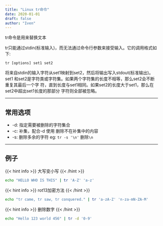 ```yaml
---
title: "Linux tr命令"
date: 2020-01-01
draft: false
author: "Iven"
---
```


tr命令是用来替换文本
<!--more-->


tr只能通过stdin(标准输入)，而无法通过命令行参数来接受输入。它的调用格式如下:  
```text
tr [options] set1 set2 
```
将来自stdin的输入字符从set1映射到set2，然后将输出写入stdout(标准输出)。set1 和set2是字符类或字符集。如果两个字符集的长度不相等，那么set2会不断重复其最后一个字 符，直到长度与set1相同。如果set2的长度大于set1，那么在set2中超出set1长度的那部分 字符则全部被忽略。

---

## 常用选项
- -d: 指定需要被删除的字符集合  
- -c: 补集，配合-d 使用 删除不在补集中的内容
- -s: 删除多余的字符 eg: `tr -s '\n'` 删除`\n`

---

## 例子
{{< hint info >}}
大写变小写
{{< /hint >}}
```bash
echo "HELLO WHO IS THIS" | tr 'A-Z' 'a-z'
```

{{< hint info >}}
rot13加密方法
{{< /hint >}}
```bash
echo "tr came, tr saw, tr conquered." | tr 'a-zA-Z' 'n-za-mN-ZA-M'
```

{{< hint info >}}
删除数字
{{< /hint >}}
```bash
echo "Hello 123 world 456" | tr -d '0-9'
```